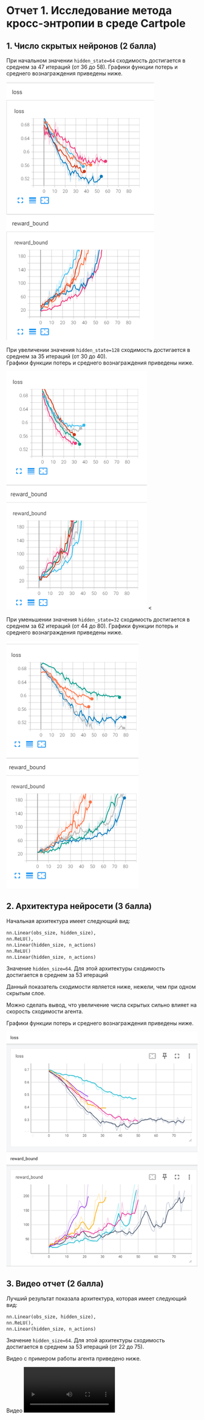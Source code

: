 # Отчет 1. Исследование метода кросс-энтропии в среде Cartpole 

## 1. Число скрытых нейронов (2 балла)
При начальном значении `hidden_state=64` сходимость достигается в среднем за 47 итераций (от 36 до 58).
Графики функции потерь и среднего вознаграждения приведены ниже. 

<img src="image/64.PNG"/>


При увеличении значения `hidden_state=128` сходимость достигается в среднем за 35 итераций (от 30 до 40).  
Графики функции потерь и среднего вознаграждения приведены ниже. 

<img src="image/128.PNG"/>
<

При уменьшении значения `hidden_state=32` сходимость достигается в среднем за 62 итераций (от 44 до 80).
Графики функции потерь и среднего вознаграждения приведены ниже. 

<img src="image/32.PNG"/>



## 2. Архитектура нейросети (3 балла)
Начальная архитектура имеет следующий вид: 
```
nn.Linear(obs_size, hidden_size),
nn.ReLU(),
nn.Linear(hidden_size, n_actions)
nn.ReLU()
nn.Linear(hidden_size, n_actions)
```
Значение `hidden_size=64`. 
Для этой архитектуры сходимость достигается в среднем за 53 итераций  

Данный показатель сходимости является ниже, нежели, чем при одном скрытым слое.

Можно сделать вывод, что увеличение числа скрытых сильно влияет на скорость сходимости агента.

Графики функции потерь и среднего вознаграждения приведены ниже. 



<img src="image/2S.png"/>


## 3. Видео отчет (2 балла)
Лучший результат показала архитектура, которая имеет следующий вид: 
```
nn.Linear(obs_size, hidden_size),
nn.ReLU(),
nn.Linear(hidden_size, n_actions)
```
Значение `hidden_size=64`. 
Для этой архитектуры сходимость достигается в среднем за 53 итераций (от 22 до 75). 

Видео с примером работы агента приведено ниже.  

Видео
<video src="video/rl-video-episode-0.mp4" width="240"/>
